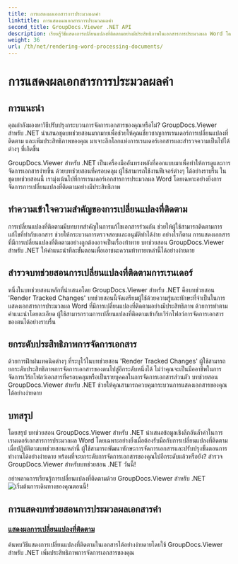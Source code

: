 ```yaml
---
title: การแสดงผลเอกสารการประมวลผลคำ
linktitle: การแสดงผลเอกสารการประมวลผลคำ
second_title: GroupDocs.Viewer .NET API
description: เรียนรู้วิธีแสดงการเปลี่ยนแปลงที่ติดตามอย่างมีประสิทธิภาพในเอกสารการประมวลผล Word โดยใช้ GroupDocs.Viewer สำหรับ .NET ยกระดับทักษะการจัดการเอกสารของคุณ
weight: 36
url: /th/net/rendering-word-processing-documents/
---
```


# การแสดงผลเอกสารการประมวลผลคำ


## การแนะนำ

คุณกำลังมองหาวิธีปรับปรุงกระบวนการจัดการเอกสารของคุณหรือไม่? GroupDocs.Viewer สำหรับ .NET นำเสนอชุดบทช่วยสอนมากมายเพื่อช่วยให้คุณเชี่ยวชาญการเรนเดอร์การเปลี่ยนแปลงที่ติดตาม และเพิ่มประสิทธิภาพของคุณ มาเจาะลึกโลกแห่งการเรนเดอร์เอกสารและสำรวจความเป็นไปได้ต่างๆ ที่เกิดขึ้น

GroupDocs.Viewer สำหรับ .NET เป็นเครื่องมืออันทรงพลังที่ออกแบบมาเพื่อทำให้การดูและการจัดการเอกสารง่ายขึ้น ด้วยบทช่วยสอนที่ครอบคลุม ผู้ใช้สามารถใช้งานฟีเจอร์ต่างๆ ได้อย่างราบรื่น ในชุดบทช่วยสอนนี้ เรามุ่งเน้นไปที่การเรนเดอร์เอกสารการประมวลผล Word โดยเฉพาะอย่างยิ่งการจัดการการเปลี่ยนแปลงที่ติดตามอย่างมีประสิทธิภาพ

## ทำความเข้าใจความสำคัญของการเปลี่ยนแปลงที่ติดตาม

การเปลี่ยนแปลงที่ติดตามมีบทบาทสำคัญในการแก้ไขเอกสารร่วมกัน ช่วยให้ผู้ใช้สามารถติดตามการแก้ไขที่ทำกับเอกสาร ช่วยให้กระบวนการตรวจสอบและอนุมัติทำได้ง่าย อย่างไรก็ตาม การแสดงเอกสารที่มีการเปลี่ยนแปลงที่ติดตามอย่างถูกต้องอาจเป็นเรื่องท้าทาย บทช่วยสอน GroupDocs.Viewer สำหรับ .NET ให้คำแนะนำทีละขั้นตอนเพื่อเอาชนะความท้าทายเหล่านี้ได้อย่างง่ายดาย

## สำรวจบทช่วยสอนการเปลี่ยนแปลงที่ติดตามการเรนเดอร์

หนึ่งในบทช่วยสอนหลักที่นำเสนอโดย GroupDocs.Viewer สำหรับ .NET คือบทช่วยสอน 'Render Tracked Changes' บทช่วยสอนนี้จัดเตรียมผู้ใช้ด้วยความรู้และทักษะที่จำเป็นในการแสดงเอกสารการประมวลผล Word ที่มีการเปลี่ยนแปลงที่ติดตามอย่างมีประสิทธิภาพ ด้วยการทำตามคำแนะนำโดยละเอียด ผู้ใช้สามารถรวมการเปลี่ยนแปลงที่ติดตามเข้ากับเวิร์กโฟลว์การจัดการเอกสารของตนได้อย่างราบรื่น

## ยกระดับประสิทธิภาพการจัดการเอกสาร

ด้วยการฝึกฝนเทคนิคต่างๆ ที่ระบุไว้ในบทช่วยสอน 'Render Tracked Changes' ผู้ใช้สามารถยกระดับประสิทธิภาพการจัดการเอกสารของตนไปสู่อีกระดับหนึ่งได้ ไม่ว่าคุณจะเป็นมืออาชีพในการจัดการเวิร์กโฟลว์เอกสารที่ครอบคลุมหรือเป็นรายบุคคลในการจัดการเอกสารส่วนตัว บทช่วยสอน GroupDocs.Viewer สำหรับ .NET ช่วยให้คุณสามารถควบคุมกระบวนการแสดงเอกสารของคุณได้อย่างง่ายดาย

## บทสรุป

โดยสรุป บทช่วยสอน GroupDocs.Viewer สำหรับ .NET นำเสนอข้อมูลเชิงลึกอันล้ำค่าในการเรนเดอร์เอกสารการประมวลผล Word โดยเฉพาะอย่างยิ่งเมื่อต้องรับมือกับการเปลี่ยนแปลงที่ติดตาม เมื่อปฏิบัติตามบทช่วยสอนเหล่านี้ ผู้ใช้สามารถพัฒนาทักษะการจัดการเอกสารและปรับปรุงขั้นตอนการทำงานได้อย่างง่ายดาย พร้อมที่จะยกระดับการจัดการเอกสารของคุณไปอีกระดับแล้วหรือยัง? สำรวจ GroupDocs.Viewer สำหรับบทช่วยสอน .NET วันนี้!

 อย่าพลาดการเรียนรู้การเปลี่ยนแปลงที่ติดตามด้วย GroupDocs.Viewer สำหรับ .NET![เริ่มต้นการเดินทางของคุณตอนนี้!](./render-tracked-changes/)
## การแสดงบทช่วยสอนการประมวลผลเอกสารคำ
### [แสดงผลการเปลี่ยนแปลงที่ติดตาม](./render-tracked-changes/)
ค้นพบวิธีแสดงการเปลี่ยนแปลงที่ติดตามในเอกสารได้อย่างง่ายดายโดยใช้ GroupDocs.Viewer สำหรับ .NET เพิ่มประสิทธิภาพการจัดการเอกสารของคุณ